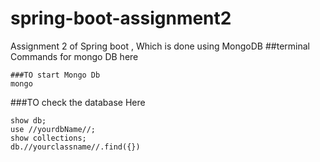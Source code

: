 # spring-boot-assignment2

Assignment 2 of Spring boot , Which is done using MongoDB 
##terminal Commands for mongo DB here
```
###TO start Mongo Db
mongo
```
###TO check the database Here
```
show db;
use //yourdbName//;
show collections;
db.//yourclassname//.find({})
```
